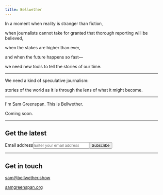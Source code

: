 ```yaml
---
title: Bellwether
---
```


In a moment when reality is stranger than fiction,

when journalists cannot take for granted that thorough reporting will be believed,

when the stakes are higher than ever,

and when the future happens so fast—

we need new tools to tell the stories of our time.

---

We need a kind of speculative journalism:

stories of the world as it is
through the lens of what it might become.

---

I'm Sam Greenspan. This is Bellwether.

Coming soon.

---

## Get the latest

<form action="https://tinyletter.com/samgreenspan" method="post" target="popupwindow" onsubmit="window.open('https://tinyletter.com/samgreenspan', 'popupwindow', 'scrollbars=yes,width=800,height=600');return true" class="newsletter-form"><label for="tlemail">Email address</label><input type="email" name="email" id="tlemail" placeholder="Enter your email address" /><input type="hidden" value="1" name="embed"/><input type="submit" value="Subscribe" /></form>

---

## Get in touch

[sam@bellwether.show](mailto:sam@bellwether.show)

[samgreenspan.org](https://www.samgreenspan.org)